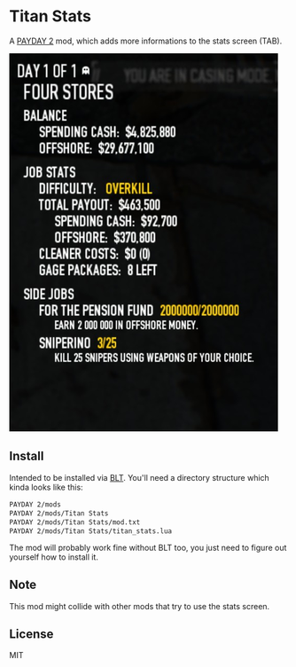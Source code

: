 # Titan Stats

A [PAYDAY 2](http://store.steampowered.com/app/218620/) mod, which adds more informations to the stats screen (TAB).

![screenshot](misc/screenshot.png)

## Install

Intended to be installed via [BLT](http://paydaymods.com/). You'll need a directory structure which kinda looks like this:

    PAYDAY 2/mods
    PAYDAY 2/mods/Titan Stats
    PAYDAY 2/mods/Titan Stats/mod.txt
    PAYDAY 2/mods/Titan Stats/titan_stats.lua

The mod will probably work fine without BLT too, you just need to figure out yourself how to install it.

## Note

This mod might collide with other mods that try to use the stats screen.

## License

MIT
